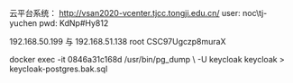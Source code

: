 云平台系统：
http://vsan2020-vcenter.tjcc.tongji.edu.cn/
user: noc\tj-yuchen
pwd: KdNp#Hy812

192.168.50.199 与 192.168.51.138
root CSC97Ugczp8muraX

docker exec -it 0846a31c168d /usr/bin/pg_dump \ -U keycloak keycloak > keycloak-postgres.bak.sql

